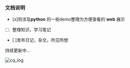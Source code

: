 ### 文档说明

- [x]将涉及**python** 的一些demo整理为方便查看的 <i class="icon-file"></i>**web** 展示

- [ ] 整理知识，学习笔记
- [ ]发布日记，杂文，所见所想


持续更新中...

![cq_log](https://www.cqworker.github.io/img/dog.jpg)
